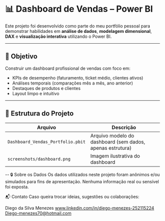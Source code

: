 # 📊 Dashboard de Vendas – Power BI

Este projeto foi desenvolvido como parte do meu portfólio pessoal para demonstrar habilidades em **análise de dados**, **modelagem dimensional**, **DAX** e **visualização interativa** utilizando o Power BI.

---

## 🧠 Objetivo

Construir um dashboard profissional de vendas com foco em:
- KPIs de desempenho (faturamento, ticket médio, clientes ativos)
- Análises temporais (comparações mês a mês, ano anterior)
- Destaques de produtos e clientes
- Layout limpo e intuitivo

---

## 📁 Estrutura do Projeto

| Arquivo                           | Descrição                                                   |
|-----------------------------------|--------------------------------------------------------------|
| `Dashboard_Vendas_Portfolio.pbit`| Arquivo modelo do dashboard (sem dados, apenas estrutura)   |
| `screenshots/dashboard.png`       | Imagem ilustrativa do dashboard                             |

--
🔒 Sobre os Dados
Os dados utilizados neste projeto foram anônimos e/ou simulados para fins de apresentação. Nenhuma informação real ou sensível foi exposta.

📬 Contato
Caso queira trocar ideias, sugestões ou colaborações:

Diego da Silva Menezes
www.linkedin.com/in/diego-menezes-252115224
Diego-menezes70@hotmail.com

